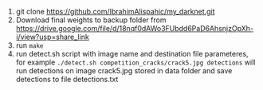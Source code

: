 1. git clone https://github.com/IbrahimAlispahic/my_darknet.git
2. Download final weights to backup folder from https://drive.google.com/file/d/18nqf0dAWo3FUbdd6PaD6AhsnjzOpXh-i/view?usp=share_link
3. run `make`
3. run detect.sh script with image name and destination file parameteres, for example `./detect.sh competition_cracks/crack5.jpg detections` will run detections on image crack5.jpg stored in data folder and save detections to file detections.txt